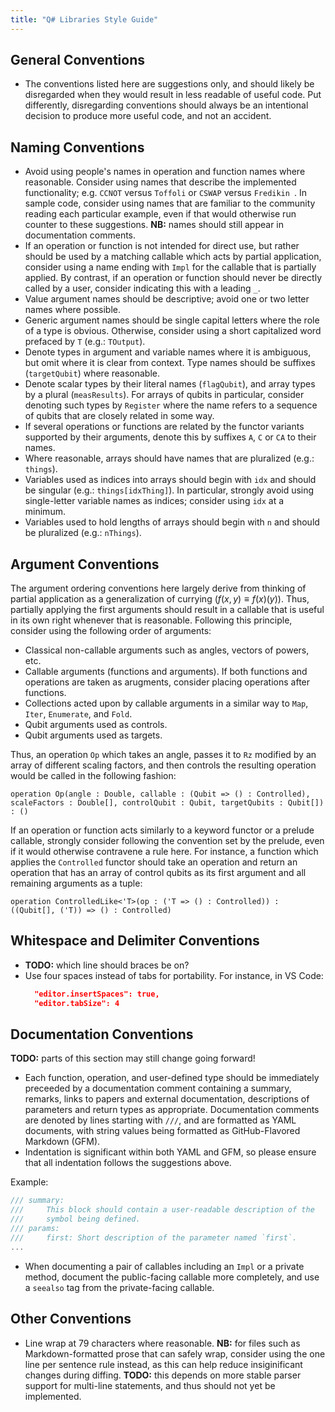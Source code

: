 ```yaml
---
title: "Q# Libraries Style Guide"
---
```


## General Conventions ##

- The conventions listed here are suggestions only, and should likely be disregarded when they would result in less readable of useful code.
  Put differently, disregarding conventions should always be an intentional decision to produce more useful code, and not an accident.

## Naming Conventions ##

- Avoid using people's names in operation and function names where reasonable.
  Consider using names that describe the implemented functionality; e.g. `CCNOT` versus `Toffoli` or `CSWAP` versus `Fredikin `.
  In sample code, consider using names that are familiar to the community reading each particular example, even if that would otherwise run counter to these suggestions.
  **NB:** names should still appear in documentation comments.
- If an operation or function is not intended for direct use, but rather should be used by a matching callable which acts by partial application, consider using a name ending with `Impl` for the callable that is partially applied.
  By contrast, if an operation or function should never be directly called by a user, consider indicating this with a leading `_`.
- Value argument names should be descriptive; avoid one or two letter names where possible.
- Generic argument names should be single capital letters where the role of a type is obvious.
  Otherwise, consider using a short capitalized word prefaced by `T` (e.g.: `TOutput`).
- Denote types in argument and variable names where it is ambiguous, but omit where it is clear from context.
  Type names should be suffixes (`targetQubit`) where reasonable.
- Denote scalar types by their literal names (`flagQubit`), and array types by a plural (`measResults`).
  For arrays of qubits in particular, consider denoting such types by `Register` where the name refers to a sequence of qubits that are closely related in some way.
- If several operations or functions are related by the functor variants supported by their arguments, denote this by suffixes `A`, `C` or `CA` to their names.
- Where reasonable, arrays should have names that are pluralized (e.g.: `things`).
- Variables used as indices into arrays should begin with `idx` and should be singular (e.g.: `things[idxThing]`).
  In particular, strongly avoid using single-letter variable names as indices; consider using `idx` at a minimum.
- Variables used to hold lengths of arrays should begin with `n` and should be pluralized (e.g.: `nThings`).

## Argument Conventions ##

The argument ordering conventions here largely derive from thinking of partial application as a generalization of currying ($f(x, y) \equiv f(x)(y)$).
Thus, partially applying the first arguments should result in a callable that is useful in its own right whenever that is reasonable.
Following this principle, consider using the following order of arguments:

- Classical non-callable arguments such as angles, vectors of powers, etc.
- Callable arguments (functions and arguments).
  If both functions and operations are taken as arugments, consider placing operations after functions.
- Collections acted upon by callable arguments in a similar way to `Map`, `Iter`, `Enumerate`, and `Fold`.
- Qubit arguments used as controls.
- Qubit arguments used as targets.

Thus, an operation `Op` which takes an angle, passes it to `Rz` modified by an array of different scaling factors, and then controls the resulting operation would be called in the following fashion:

```qflat
operation Op(angle : Double, callable : (Qubit => () : Controlled), scaleFactors : Double[], controlQubit : Qubit, targetQubits : Qubit[]) : ()
```

If an operation or function acts similarly to a keyword functor or a prelude callable, strongly consider following the convention set by the prelude, even if it would otherwise contravene a rule here.
For instance, a function which applies the `Controlled` functor should take an operation and return an operation that has an array of control qubits as its first argument and all remaining arguments as a tuple:

```qflat
operation ControlledLike<'T>(op : ('T => () : Controlled)) : ((Qubit[], ('T)) => () : Controlled)
```

## Whitespace and Delimiter Conventions ##

- **TODO:** which line should braces be on?
- Use four spaces instead of tabs for portability.
  For instance, in VS Code:
  ```json
    "editor.insertSpaces": true,
    "editor.tabSize": 4
  ```

## Documentation Conventions ##

**TODO:** parts of this section may still change going forward!

- Each function, operation, and user-defined type should be immediately preceeded by a documentation comment containing a summary, remarks, links to papers and external documentation, descriptions of parameters and return types as appropriate.
  Documentation comments are denoted by lines starting with `///`, and are formatted as YAML documents, with string values being formatted as GitHub-Flavored Markdown (GFM).
- Indentation is significant within both YAML and GFM, so please ensure that all indentation follows the suggestions above.

Example:
```csharp
/// summary:
///     This block should contain a user-readable description of the
///     symbol being defined.
/// params:
///     first: Short description of the parameter named `first`.
...
```

- When documenting a pair of callables including an `Impl` or a private method, document the public-facing callable more completely, and use a `seealso` tag from the private-facing callable.

## Other Conventions ##

- Line wrap at 79 characters where reasonable.
  **NB:** for files such as Markdown-formatted prose that can safely wrap, consider using the one line per sentence rule instead, as this can help reduce insiginificant changes during diffing.
  **TODO:** this depends on more stable parser support for multi-line statements, and thus should not yet be implemented.
